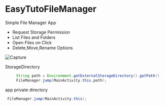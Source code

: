 # EasyTutoFileManager

Simple File Manager App 

* Request Storage Permission
* List Files and Folders
* Open Files on Click
* Delete,Move,Rename Options

![Capture](https://user-images.githubusercontent.com/68380115/135757293-e539dcb0-6475-44d5-be2a-4d14dd7c6ef8.PNG)

StorageDirectory
```java
     String path = Environment.getExternalStorageDirectory().getPath();
     FileManager.jump(MainActivity.this,path);

```

app private directory
```java
 FileManager.jump(MainActivity.this);
```